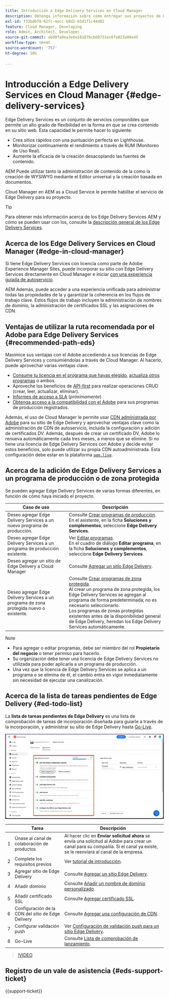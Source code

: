 ```yaml
---
title: Introducción a Edge Delivery Services en Cloud Manager
description: Obtenga información sobre cómo entregar sus proyectos de Cloud Manager con Edge Delivery Services.
exl-id: f33bd6f0-62fc-4ecc-b8d2-65d1f1c44d82
feature: Cloud Manager, Developing
role: Admin, Architect, Developer
source-git-commit: abd0fa0ea3e6e18187bcb60731ec6fe823a98e45
workflow-type: tm+mt
source-wordcount: '757'
ht-degree: 10%

---
```



# Introducción a Edge Delivery Services en Cloud Manager {#edge-delivery-services}

Edge Delivery Services es un conjunto de servicios componibles que permite un alto grado de flexibilidad en la forma en que se crea contenido en su sitio web. Esta capacidad le permite hacer lo siguiente:

* Crea sitios rápidos con una puntuación perfecta en Lighthouse.
* Monitorizar continuamente el rendimiento a través de RUM (Monitoreo de Uso Real).
* Aumente la eficacia de la creación desacoplando las fuentes de contenido.

AEM Puede utilizar tanto la administración de contenido de la como la creación de WYSIWYG mediante el Editor universal y la creación basada en documentos.

Cloud Manager en AEM as a Cloud Service le permite habilitar el servicio de Edge Delivery para su proyecto.

>[!TIP]
>
>Para obtener más información acerca de los Edge Delivery Services AEM y cómo se pueden usar con los, consulte la [descripción general de los Edge Delivery Services](/help/edge/overview.md).

## Acerca de los Edge Delivery Services en Cloud Manager {#edge-in-cloud-manager}

Si tiene Edge Delivery Services con licencia como parte de Adobe Experience Manager Sites, puede incorporar su sitio con Edge Delivery Services directamente en Cloud Manager e iniciar [con una experiencia guiada de autoservicio](/help/implementing/cloud-manager/managing-code/private-repositories.md).

AEM Además, puede acceder a una experiencia unificada para administrar todas las propiedades de la y garantizar la coherencia en los flujos de trabajo clave. Estos flujos de trabajo incluyen la administración de nombres de dominio, la administración de certificados SSL y las asignaciones de CDN.

## Ventajas de utilizar la ruta recomendada por el Adobe para Edge Delivery Services {#recommended-path-eds}

Maximice sus ventajas con el Adobe accediendo a sus licencias de Edge Delivery Services y consumiéndolas a través de Cloud Manager. Al hacerlo, puede aprovechar varias ventajas clave.

* [Consume tu licencia en el programa que hayas elegido](/help/implementing/cloud-manager/edge-delivery/add-edge-delivery-site.md), [actualiza otros programas](/help/implementing/cloud-manager/edge-delivery/manage-edge-delivery-sites.md) o ambos.
* Aproveche los beneficios de [API-first](https://developer.adobe.com/experience-cloud/experience-manager-apis/) para realizar operaciones CRUD (crear, leer, actualizar, eliminar).
* [Informes de acceso a SLA](/help/implementing/cloud-manager/sla-reporting.md) (*próximamente*)
* [Obtenga acceso a la compatibilidad con el Adobe](/help/edge/overview.md#support-ticket) para sus programas de producción registrados.

Además, el uso de Cloud Manager le permite usar [CDN administrada por Adobe](/help/implementing/dispatcher/cdn.md#aem-managed-cdn) para su sitio de Edge Delivery y aprovechar ventajas clave como la administración de CDN de autoservicio, incluida la configuración y adición de certificados DV. Además, después de crear un certificado DV, Adobe lo renueva automáticamente cada tres meses, a menos que se elimine. Si no tiene una licencia de Edge Delivery Services con Adobe y decide evitar estos beneficios, solo puede utilizar su propia CDN autoadministrada. Esta configuración debe estar en la plataforma [`aem.live`](https://www.aem.live/docs/go-live-checklist#cdn-configuration).

## Acerca de la adición de Edge Delivery Services a un programa de producción o de zona protegida

Se pueden agregar Edge Delivery Services de varias formas diferentes, en función de cómo haya iniciado el proyecto.

| Caso de uso | Descripción |
| --- | --- |
| Deseo agregar Edge Delivery Services a un nuevo programa de producción. | Consulte [Crear programas de producción](/help/implementing/cloud-manager/getting-access-to-aem-in-cloud/creating-production-programs.md).<br>En el asistente, en la ficha **Soluciones y complementos**, seleccione **Edge Delivery Services**. |
| Deseo agregar Edge Delivery Services a un programa de producción existente. | Ver [Editar programas](/help/implementing/cloud-manager/getting-access-to-aem-in-cloud/editing-programs.md).<br>En el cuadro de diálogo **Editar programa**, en la ficha **Soluciones y complementos**, seleccione **Edge Delivery Services**. |
| Deseo agregar un sitio de Edge Delivery a Cloud Manager | Consulte [Agregar un sitio Edge Delivery](/help/implementing/cloud-manager/edge-delivery/add-edge-delivery-site.md). |
| Deseo agregar Edge Delivery Services a un programa de zona protegida nuevo o existente. | Consulte [Crear programas de zona protegida](/help/implementing/cloud-manager/getting-access-to-aem-in-cloud/creating-sandbox-programs.md).<br>Al crear un programa de zona protegida, los Edge Delivery Services se agregan al programa de forma predeterminada; no es necesario seleccionarlo.<br>Los programas de zonas protegidas existentes antes de la disponibilidad general de Edge Delivery, heredan los Edge Delivery Services automáticamente. |

>[!NOTE]
>
>* Para agregar o editar programas, debe ser miembro del rol **Propietario del negocio** o tener permiso para hacerlo.
>* Su organización debe tener una licencia de Edge Delivery Services no utilizada para poder aplicarla a un programa de producción.
>* Una vez que la licencia de Edge Delivery Services se aplica a un programa o se elimina de él, el cambio entra en vigor inmediatamente sin necesidad de ejecutar una canalización.


## Acerca de la lista de tareas pendientes de Edge Delivery {#ed-todo-list}

<!-- &#x2460; for "1" inside circle -->

La **lista de tareas pendientes de Edge Delivery** es una lista de comprobación de tareas de incorporación diseñada para guiarle a través de la incorporación, y administrar su sitio de Edge Delivery hasta [Go-Live](/help/journey-onboarding/go-live-checklist.md).

![Lista de tareas pendientes del sitio de Edge Delivery](/help/implementing/cloud-manager/assets/cm-eds-todo-list.png)

|   | Tarea | Descripción |
| --- | --- | --- |
| 1 | Únase al canal de colaboración de productos | Al hacer clic en **Enviar solicitud ahora** se envía una solicitud al Adobe para crear un canal para su compañía. Si el canal ya existe, se le reenviará al canal de la empresa. |
| 2 | Complete los requisitos previos | Ver [tutorial de introducción](https://www.aem.live/developer/tutorial). |
| 3 | Agregar sitio de Edge Delivery | Consulte [Agregar un sitio Edge Delivery](#eds-add-site). |
| 4 | Añadir dominio | Consulte [Añadir un nombre de dominio personalizado](/help/implementing/cloud-manager/custom-domain-names/add-custom-domain-name.md). |
| 5 | Añadir certificado SSL | Consulte [Agregar certificado SSL](/help/implementing/cloud-manager/managing-ssl-certifications/add-ssl-certificate.md). |
| 6 | Configuración de la CDN del sitio de Edge Delivery | Consulte [Agregar una configuración de CDN](/help/implementing/cloud-manager/cdn-configurations/add-cdn-config.md). |
| 7 | Configurar validación push | Ver [Configuración de validación push para un sitio Edge Delivery](/help/implementing/cloud-manager/edge-delivery/cdn-setup-push-invalidation.md). |
| 8 | Go-Live | Consulte [Lista de comprobación de lanzamiento](/help/edge/docs/go-live-checklist.md). |

>[!VIDEO](https://video.tv.adobe.com/v/3428020?learn=on)

## Registro de un vale de asistencia {#eds-support-ticket}

{{support-ticket}}



